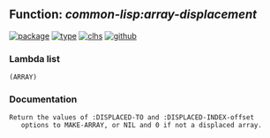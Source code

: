 ## Function: ***common-lisp:array-displacement***
[![package](https://img.shields.io/badge/Package-COMMON--LISP-5f9ea0.svg?style=social&colorA=999999)](../) [![type](https://img.shields.io/badge/Type-Function-5f9ea0.svg?style=social&colorA=999999)](../#function) [![clhs](https://img.shields.io/badge/CLHS-ARRAY--DISPLACEMENT-5f9ea0.svg?style=social&colorA=999999)](http://www.lispworks.com/documentation/HyperSpec/Body/f_ar_dis.htm) [![github](https://img.shields.io/badge/GitHub-View_the_source-5f9ea0.svg?style=social&colorA=999999&logo=github)](https://github.com/sbcl/sbcl/blob/master/src/code/array.lisp/) 
### Lambda list
```
(ARRAY)
```
### Documentation
```
Return the values of :DISPLACED-TO and :DISPLACED-INDEX-offset
   options to MAKE-ARRAY, or NIL and 0 if not a displaced array.
```
